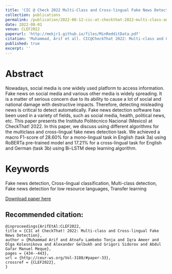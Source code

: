 ```yaml
---
title: 'CIC @ Check 2022 Multi-Class and Cross-lingual Fake News Detection'
collection: publications
permalink: /publication/2022-08-12-cic-at-checkthat-2022-multi-class-and-cross-lingual-fake-news-detection
date: 2022-08-01
venue: CLEF2022
paperurl: 'http://mekjr1.github.io/files/MinRedditData.pdf'
citation: 'Muhammad, Arif et all. CIC@CheckThat 2022: Multi-class and Cross-lingual fake news detection (2022). &quot;C.&quot; <i>Journal 1</i>. 1(3).'
published: true
excerpt: ''
---
```


# Abstract
Nowadays, social media is one widely used platform to access information. Fake news on social media
and various other media is widely spreading. It is a matter of serious concern due to its ability to cause
a lot of social and national damage with destructive impacts. Therefore, detecting misleading news
is critical to detect automatically. Fake news detection software has been used in a variety of fields,
such as social media, health, political news, etc. This paper presents the Instituto Politécnico Nacional
(Mexico) at CheckThat! 2022. In this paper, we discuss using different algorithms for the multiclass and
cross-lingual fake news detection task. We achieved a macro F1-score of 28.60% for a mono-lingual task
in English (task 3a) using RoBERTa pre-trained model and 17.21% for a cross-lingual task for English and
German (task 3b) using Bi-LSTM deep learning algorithm.

# Keywords
Fake news detection, Cross-lingual classification, Multi-class detection, Fake news detection for low
resource languages, Transfer learning

[Download paper here](http://ceur-ws.org/Vol-3180/paper-33.pdf)

## Recommended citation: 

```{=latex}
@inproceedings{ArifEtAl:CLEF2022,
title = {CIC at CheckThat! 2022: Multi-class and Cross-lingual Fake News Detection},
author = {Muhammad Arif and Atnafu Lambebo Tonja and Iqra Ameer and Olga Kolesnikova and Alexander Gelbukh and Grigori Sidorov and Abdul Gafar Manuel Meque},
pages = {434--443},
url = {http://ceur-ws.org/Vol-3180/#paper-33},
crossref = {CLEF2022},
}
```
